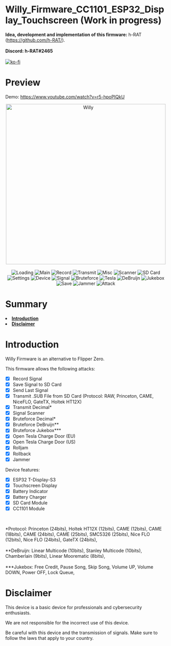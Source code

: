 # Willy_Firmware_CC1101_ESP32_Display_Touchscreen (Work in progress)

<strong>Idea, development and implementation of this firmware:</strong> h-RAT (https://github.com/h-RAT/).
<br><br>
<strong>Discord: h-RAT#2465</strong>
<br><br>
[![ko-fi](https://ko-fi.com/img/githubbutton_sm.svg)](https://ko-fi.com/Y8Y1L3OUQ)

# Preview

Demo: https://www.youtube.com/watch?v=r5-hpoPlQkU

<div align="center">
  <img src="https://raw.githubusercontent.com/h-RAT/Willy_Firmware_CC1101/main/Image/IMG_20230624_181105.jpg" width="500" alt="Willy"> 
</div>
<br>
<div align="center">
  <img src="https://raw.githubusercontent.com/h-RAT/Willy_Firmware_CC1101/main/Image/1.png" alt="Loading"> 
  <img src="https://raw.githubusercontent.com/h-RAT/Willy_Firmware_CC1101/main/Image/2.png" alt="Main">
  <img src="https://raw.githubusercontent.com/h-RAT/Willy_Firmware_CC1101/main/Image/3.png" alt="Record">
  <img src="https://raw.githubusercontent.com/h-RAT/Willy_Firmware_CC1101/main/Image/4.png" alt="Transmit">
  <img src="https://raw.githubusercontent.com/h-RAT/Willy_Firmware_CC1101/main/Image/5.png" alt="Misc">
  <img src="https://raw.githubusercontent.com/h-RAT/Willy_Firmware_CC1101/main/Image/6.png" alt="Scanner">
  <img src="https://raw.githubusercontent.com/h-RAT/Willy_Firmware_CC1101/main/Image/7.png" alt="SD Card">
  <img src="https://raw.githubusercontent.com/h-RAT/Willy_Firmware_CC1101/main/Image/8.png" alt="Settings">
  <img src="https://raw.githubusercontent.com/h-RAT/Willy_Firmware_CC1101/main/Image/9.png" alt="Device">
  <img src="https://raw.githubusercontent.com/h-RAT/Willy_Firmware_CC1101/main/Image/10.png" alt="Signal">
  <img src="https://raw.githubusercontent.com/h-RAT/Willy_Firmware_CC1101/main/Image/11.png" alt="Bruteforce">
  <img src="https://raw.githubusercontent.com/h-RAT/Willy_Firmware_CC1101/main/Image/14.png" alt="Tesla">
  <img src="https://raw.githubusercontent.com/h-RAT/Willy_Firmware_CC1101/main/Image/15.png" alt="DeBruijn">
  <img src="https://raw.githubusercontent.com/h-RAT/Willy_Firmware_CC1101/main/Image/16.png" alt="Jukebox">
  <img src="https://raw.githubusercontent.com/h-RAT/Willy_Firmware_CC1101/main/Image/17.png" alt="Save">
  <img src="https://raw.githubusercontent.com/h-RAT/Willy_Firmware_CC1101/main/Image/18.png" alt="Jammer">
  <img src="https://raw.githubusercontent.com/h-RAT/Willy_Firmware_CC1101/main/Image/19.png" alt="Attack">
</div>

# Summary<a id="summary"></a>
<li><strong><a href="#introduciton">Introduction</a></strong></li>
<li><strong><a href="#disclaimer">Disclaimer</a></strong></li>

# Introduction<a id="introduction"></a>
Willy Firmware is an alternative to Flipper Zero.

This firmware allows the following attacks:
- [x] Record Signal
- [x] Save Signal to SD Card
- [x] Send Last Signal
- [x] Transmit .SUB File from SD Card (Protocol: RAW, Princeton, CAME, NiceFLO, GateTX, Holtek HT12X)
- [x] Transmit Decimal*
- [x] Signal Scanner
- [x] Bruteforce Decimal*
- [x] Bruteforce DeBruijn**
- [x] Bruteforce Jukebox***
- [x] Open Tesla Charge Door (EU)
- [x] Open Tesla Charge Door (US)
- [x] Rolljam
- [x] Rollback
- [x] Jammer

Device features:
- [x] ESP32 T-Display-S3
- [x] Touchscreen Display
- [x] Battery Indicator
- [x] Battery Charger
- [x] SD Card Module
- [x] CC1101 Module

<br>

*Protocol: Princeton (24bits), Holtek HT12X (12bits), CAME (12bits), CAME (18bits), CAME (24bits), CAME (25bits), SMC5326 (25bits), Nice FLO (12bits), Nice FLO (24bits), GateTX (24bits),
<br><br>
**DeBruijn: Linear Multicode (10bits), Stanley Multicode (10bits), Chamberlain (9bits), Linear Moorematic (8bits),
<br><br>
***Jukebox: Free Credit, Pause Song, Skip Song, Volume UP, Volume DOWN, Power OFF, Lock Queue,

# Disclaimer<a id="disclaimer"></a>

This device is a basic device for professionals and cybersecurity enthusiasts.

We are not responsible for the incorrect use of this device.

Be careful with this device and the transmission of signals. Make sure to follow the laws that apply to your country.
